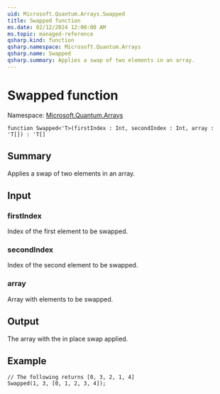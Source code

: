 ```yaml
---
uid: Microsoft.Quantum.Arrays.Swapped
title: Swapped function
ms.date: 02/12/2024 12:00:00 AM
ms.topic: managed-reference
qsharp.kind: function
qsharp.namespace: Microsoft.Quantum.Arrays
qsharp.name: Swapped
qsharp.summary: Applies a swap of two elements in an array.
---
```


# Swapped function

Namespace: [Microsoft.Quantum.Arrays](xref:Microsoft.Quantum.Arrays)

```qsharp
function Swapped<'T>(firstIndex : Int, secondIndex : Int, array : 'T[]) : 'T[]
```

## Summary
Applies a swap of two elements in an array.

## Input
### firstIndex
Index of the first element to be swapped.

### secondIndex
Index of the second element to be swapped.

### array
Array with elements to be swapped.

## Output
The array with the in place swap applied.

## Example
```qsharp
// The following returns [0, 3, 2, 1, 4]
Swapped(1, 3, [0, 1, 2, 3, 4]);
```
